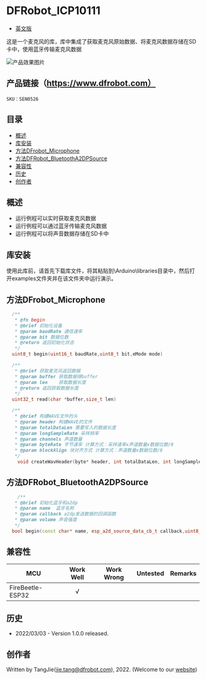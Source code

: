 # DFRobot_ICP10111
- [英文版](./README.md)

这是一个麦克风的库，库中集成了获取麦克风原始数据、将麦克风数据存储在SD卡中，使用蓝牙传输麦克风数据

![产品效果图片](./resources/images/SEN0526.png)


## 产品链接（https://www.dfrobot.com）

    SKU：SEN0526

## 目录

  * [概述](#概述)
  * [库安装](#库安装)
  * [方法DFrobot_Microphone](#方法DFrobot_Microphone)
  * [方法DFRobot_BluetoothA2DPSource](#方法DFRobot_BluetoothA2DPSource)
  * [兼容性](#兼容性)
  * [历史](#历史)
  * [创作者](#创作者)

## 概述

* 运行例程可以实时获取麦克风数据
* 运行例程可以通过蓝牙传输麦克风数据
* 运行例程可以将声音数据存储在SD卡中

## 库安装

使用此库前，请首先下载库文件，将其粘贴到\Arduino\libraries目录中，然后打开examples文件夹并在该文件夹中运行演示。

## 方法DFrobot_Microphone

```C++
  /**
   * @fn begin
   * @brief 初始化设备
   * @param baudRate 通信速率
   * @param bit 数据位数
   * @return 返回初始化状态
   */
  uint8_t begin(uint16_t baudRate,uint8_t bit,eMode mode)

  /**
   * @brief 获取麦克风返回数据
   * @param buffer 获取数据得buffer
   * @param len    获取数据长度
   * @return 返回获取数据长度
   */
  uint32_t read(char *buffer,size_t len)

  /**
   * @brief 构建WAVE文件的头
   * @param header 构建WAVE的文件
   * @param totalDataLen 需要写入的数据长度
   * @param longSampleRate 采样频率
   * @param channels 声道数量
   * @param byteRate 字节速率 计算方式：采样速率x声道数量x数据位数/8
   * @param blockAlign 块对齐方式 计算方式：声道数量x数据位数/8
   */
    void createWavHeader(byte* header, int totalDataLen, int longSampleRate, uint8_t channels, int byteRate, uint8_t blockAlign)
```
## 方法DFRobot_BluetoothA2DPSource
```C++
	/**
   * @brief 初始化蓝牙和a2dp
   * @param name  蓝牙名称
   * @param callback a2dp发送数据的回调函数
   * @param volume 声音强度
   */
  bool begin(const char* name, esp_a2d_source_data_cb_t callback,uint8_t volume);

```

## 兼容性
MCU                | Work Well    | Work Wrong   | Untested    | Remarks
------------------ | :----------: | :----------: | :---------: | :----:
FireBeetle-ESP32   |      √       |              |             |



## 历史

- 2022/03/03 - Version 1.0.0 released.

## 创作者

Written by TangJie(jie.tang@dfrobot.com), 2022. (Welcome to our [website](https://www.dfrobot.com/))





